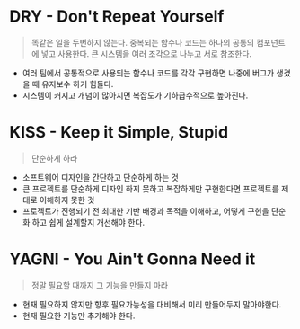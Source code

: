 # DRY - Don't Repeat Yourself

> 똑같은 일을 두번하지 않는다. 중복되는 함수나 코드는 하나의 공통의 컴포넌트에 넣고 사용한다. 큰 시스템을 여러 조각으로 나누고 서로 참조한다.

- 여러 팀에서 공통적으로 사용되는 함수나 코드를 각각 구현하면 나중에 버그가 생겼을 때 유지보수 하기 힘들다.
- 시스템이 커지고 개념이 많아지면 복잡도가 기하급수적으로 높아진다.

# KISS - Keep it Simple, Stupid

> 단순하게 하라

- 소프트웨어 디자인을 간단하고 단순하게 하는 것
- 큰 프로젝트를 단순하게 디자인 하지 못하고 복잡하게만 구현한다면 프로젝트를 제대로 이해하지 못한 것
- 프로젝트가 진행되기 전 최대한 기반 배경과 목적을 이해하고, 어떻게 구현을 단순화 하고 쉽게 설계할지 개선해야 한다.

# YAGNI - You Ain't Gonna Need it

> 정말 필요할 때까지 그 기능을 만들지 마라

- 현재 필요하지 않지만 향후 필요가능성을 대비해서 미리 만들어두지 말아야한다.
- 현재 필요한 기능만 추가해야 한다.
